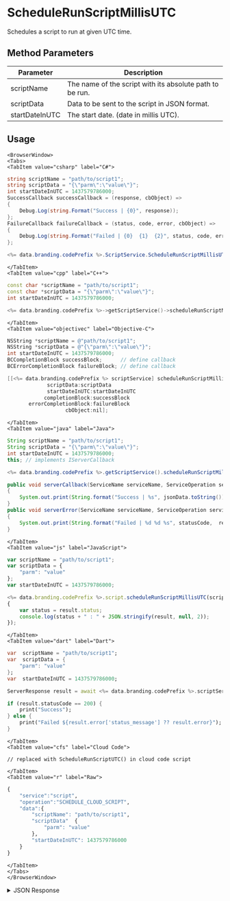 # ScheduleRunScriptMillisUTC

Schedules a script to run at given UTC time.

<PartialServop service_name="script" operation_name="SCHEDULE_CLOUD_SCRIPT" />

## Method Parameters

| Parameter      | Description                                              |
| -------------- | -------------------------------------------------------- |
| scriptName     | The name of the script with its absolute path to be run. |
| scriptData     | Data to be sent to the script in JSON format.            |
| startDateInUTC | The start date. (date in millis UTC).                    |

## Usage

```mdx-code-block
<BrowserWindow>
<Tabs>
<TabItem value="csharp" label="C#">
```

```csharp
string scriptName = "path/to/script1";
string scriptData = "{\"parm\":\"value\"}";
int startDateInUTC = 1437579786000;
SuccessCallback successCallback = (response, cbObject) =>
{
    Debug.Log(string.Format("Success | {0}", response));
};
FailureCallback failureCallback = (status, code, error, cbObject) =>
{
    Debug.Log(string.Format("Failed | {0}  {1}  {2}", status, code, error));
};

<%= data.branding.codePrefix %>.ScriptService.ScheduleRunScriptMillisUTC(scriptName, scriptData, startDateInUTC, successCallback, failureCallback);
```

```mdx-code-block
</TabItem>
<TabItem value="cpp" label="C++">
```

```cpp
const char *scriptName = "path/to/script1";
const char *scriptData = "{\"parm\":\"value\"}";
int startDateInUTC = 1437579786000;

<%= data.branding.codePrefix %>->getScriptService()->scheduleRunScriptMillisUTC(scriptName, scriptData, startDateInUTC, this);
```

```mdx-code-block
</TabItem>
<TabItem value="objectivec" label="Objective-C">
```

```objectivec
NSString *scriptName = @"path/to/script1";
NSString *scriptData = @"{\"parm\":\"value\"}";
int startDateInUTC = 1437579786000;
BCCompletionBlock successBlock;      // define callback
BCErrorCompletionBlock failureBlock; // define callback

[[<%= data.branding.codePrefix %> scriptService] scheduleRunScriptMillisUTC:scriptName
             scriptData:scriptData
             startDateInUTC:startDateInUTC
            completionBlock:successBlock
       errorCompletionBlock:failureBlock
                   cbObject:nil];
```

```mdx-code-block
</TabItem>
<TabItem value="java" label="Java">
```

```java
String scriptName = "path/to/script1";
String scriptData = "{\"parm\":\"value\"}";
int startDateInUTC = 1437579786000;
this; // implements IServerCallback

<%= data.branding.codePrefix %>.getScriptService().scheduleRunScriptMillisUTC(scriptName, scriptData, startDateInUTC, this);

public void serverCallback(ServiceName serviceName, ServiceOperation serviceOperation, JSONObject jsonData)
{
    System.out.print(String.format("Success | %s", jsonData.toString()));
}
public void serverError(ServiceName serviceName, ServiceOperation serviceOperation, int statusCode, int reasonCode, String jsonError)
{
    System.out.print(String.format("Failed | %d %d %s", statusCode,  reasonCode, jsonError.toString()));
}
```

```mdx-code-block
</TabItem>
<TabItem value="js" label="JavaScript">
```

```javascript
var scriptName = "path/to/script1";
var scriptData = {
    "parm": "value"
};
var startDateInUTC = 1437579786000;

<%= data.branding.codePrefix %>.script.scheduleRunScriptMillisUTC(scriptName, scriptData, startDateInUTC, result =>
{
	var status = result.status;
	console.log(status + " : " + JSON.stringify(result, null, 2));
});
```

```mdx-code-block
</TabItem>
<TabItem value="dart" label="Dart">
```

```dart
var  scriptName = "path/to/script1";
var  scriptData = {
    "parm": "value"
};
var  startDateInUTC = 1437579786000;

ServerResponse result = await <%= data.branding.codePrefix %>.scriptService.scheduleRunScriptMillisUTC(scriptName:scriptName, scriptData:scriptData, startDateUTC:startDateInUTC);

if (result.statusCode == 200) {
    print("Success");
} else {
    print("Failed ${result.error['status_message'] ?? result.error}");
}
```

```mdx-code-block
</TabItem>
<TabItem value="cfs" label="Cloud Code">
```

```cfscript
// replaced with ScheduleRunScriptUTC() in cloud code script
```

```mdx-code-block
</TabItem>
<TabItem value="r" label="Raw">
```

```r
{
    "service":"script",
    "operation":"SCHEDULE_CLOUD_SCRIPT",
    "data":{
        "scriptName": "path/to/script1",
        "scriptData"  {
            "parm": "value"
        },
        "startDateInUTC": 1437579786000
    }
}
```

```mdx-code-block
</TabItem>
</Tabs>
</BrowserWindow>
```

<details>
<summary>JSON Response</summary>

```json
{
    "status": 200,
    "data": {
        "result": {},
        "scriptName": "testScript",
        "jobId": "48266b95-d197-464d-bb6b-da70aa1e22a9",
        "runState": "Scheduled",
        "description": null,
        "gameId": "10170",
        "runEndTime": 0,
        "parameters": {
            "testParm1": 1
        },
        "runStartTime": 0,
        "scheduledStartTime": 1437576422378
    }
}
```

</details>
